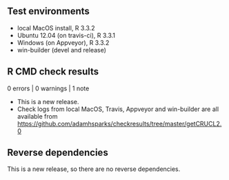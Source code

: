 ## Test environments
* local MacOS install, R 3.3.2
* Ubuntu 12.04 (on travis-ci), R 3.3.1
* Windows (on Appveyor), R 3.3.2
* win-builder (devel and release)

## R CMD check results

0 errors | 0 warnings | 1 note

* This is a new release.
* Check logs from local MacOS, Travis, Appveyor and win-builder are all available from https://github.com/adamhsparks/checkresults/tree/master/getCRUCL2.0

## Reverse dependencies

This is a new release, so there are no reverse dependencies.

